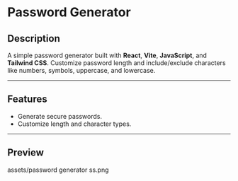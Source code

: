 # Password Generator

## Description
A simple password generator built with **React**, **Vite**, **JavaScript**, and **Tailwind CSS**. Customize password length and include/exclude characters like numbers, symbols, uppercase, and lowercase.

---

## Features
- Generate secure passwords.
- Customize length and character types.

---

## Preview
assets/password generator ss.png
